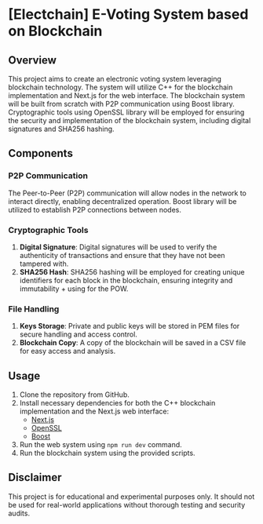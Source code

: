 # [Electchain] E-Voting System based on Blockchain

## Overview
This project aims to create an electronic voting system leveraging blockchain technology. The system will utilize C++ for the blockchain implementation and Next.js for the web interface. The blockchain system will be built from scratch with P2P communication using Boost library. Cryptographic tools using OpenSSL library will be employed for ensuring the security and implementation of the blockchain system, including digital signatures and SHA256 hashing. 

## Components

### P2P Communication
The Peer-to-Peer (P2P) communication will allow nodes in the network to interact directly, enabling decentralized operation. Boost library will be utilized to establish P2P connections between nodes.

### Cryptographic Tools
1. **Digital Signature**: Digital signatures will be used to verify the authenticity of transactions and ensure that they have not been tampered with.
2. **SHA256 Hash**: SHA256 hashing will be employed for creating unique identifiers for each block in the blockchain, ensuring integrity and immutability + using for the POW.

### File Handling
1. **Keys Storage**: Private and public keys will be stored in PEM files for secure handling and access control.
2. **Blockchain Copy**: A copy of the blockchain will be saved in a CSV file for easy access and analysis.

## Usage
1. Clone the repository from GitHub.
2. Install necessary dependencies for both the C++ blockchain implementation and the Next.js web interface:
   - [Next.js](https://tailwindcss.com/docs/guides/nextjs)
   - [OpenSSL](https://slproweb.com/products/Win32OpenSSL.html)
   - [Boost](https://www.boost.org/users/download/)
3. Run the web system using `npm run dev` command.
4. Run the blockchain system using the provided scripts.

## Disclaimer
This project is for educational and experimental purposes only. It should not be used for real-world applications without thorough testing and security audits.

